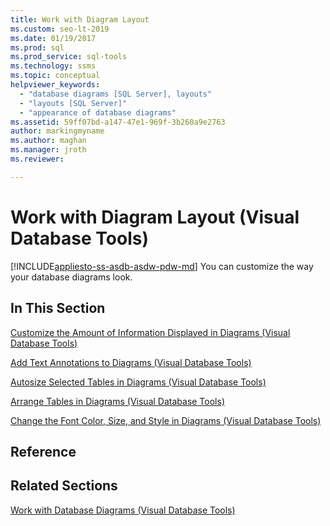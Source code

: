```yaml
---
title: Work with Diagram Layout
ms.custom: seo-lt-2019
ms.date: 01/19/2017
ms.prod: sql
ms.prod_service: sql-tools
ms.technology: ssms
ms.topic: conceptual
helpviewer_keywords: 
  - "database diagrams [SQL Server], layouts"
  - "layouts [SQL Server]"
  - "appearance of database diagrams"
ms.assetid: 59ff07bd-a147-47e1-969f-3b260a9e2763
author: markingmyname
ms.author: maghan
ms.manager: jroth
ms.reviewer: 

---
```

# Work with Diagram Layout (Visual Database Tools)
[!INCLUDE[appliesto-ss-asdb-asdw-pdw-md](../../includes/appliesto-ss-asdb-asdw-pdw-md.md)]
You can customize the way your database diagrams look.  
  
## In This Section  
[Customize the Amount of Information Displayed in Diagrams &#40;Visual Database Tools&#41;](../../ssms/visual-db-tools/customize-the-amount-of-information-displayed-in-diagrams-visual-database-tools.md)  
  
[Add Text Annotations to Diagrams &#40;Visual Database Tools&#41;](../../ssms/visual-db-tools/add-text-annotations-to-diagrams-visual-database-tools.md)  
  
[Autosize Selected Tables in Diagrams &#40;Visual Database Tools&#41;](../../ssms/visual-db-tools/autosize-selected-tables-in-diagrams-visual-database-tools.md)  
  
[Arrange Tables in Diagrams &#40;Visual Database Tools&#41;](../../ssms/visual-db-tools/arrange-tables-in-diagrams-visual-database-tools.md)  
  
[Change the Font Color, Size, and Style in Diagrams &#40;Visual Database Tools&#41;](../../ssms/visual-db-tools/change-the-font-color-size-and-style-in-diagrams-visual-database-tools.md)  
  
## Reference  
  
## Related Sections  
[Work with Database Diagrams &#40;Visual Database Tools&#41;](../../ssms/visual-db-tools/work-with-database-diagrams-visual-database-tools.md)  
  
